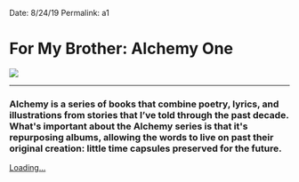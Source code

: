 
Date: 8/24/19
Permalink: a1

# For My Brother: Alchemy One

![][image-1]

---- 

### Alchemy is a series of books that combine poetry, lyrics, and illustrations from stories that I’ve told through the past decade. What's important about the Alchemy series is that it's repurposing albums, allowing the words to live on past their original creation: little time capsules preserved for the future.

<script src="https://gumroad.com/js/gumroad-embed.js"></script>
<div class="gumroad-product-embed" data-gumroad-product-id="ODNCN"><a href="https://gumroad.com/l/ODNCN">Loading...</a></div>


[image-1]:	https://i.imgur.com/AM6NpIw.jpg